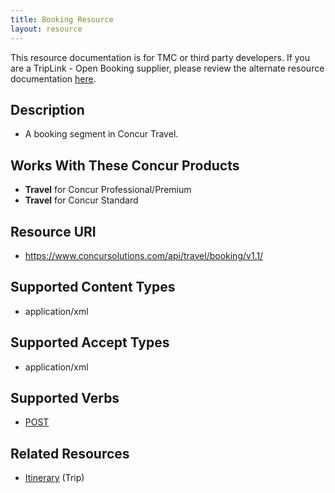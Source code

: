 ```yaml
---
title: Booking Resource 
layout: resource
---
```





This resource documentation is for TMC or third party developers. If you are a TripLink - Open Booking supplier, please review the alternate resource documentation [here][1].


## Description
* A booking segment in Concur Travel.

## Works With These Concur Products
* **Travel** for Concur Professional/Premium
* **Travel** for Concur Standard

## Resource URI
* https://www.concursolutions.com/api/travel/booking/v1.1/

## Supported Content Types
* application/xml

## Supported Accept Types
* application/xml

## Supported Verbs
* [POST][2]

## Related Resources
* [Itinerary][3] (Trip)



[1]: https://developer.concur.com/itinerary-triplink-suppliers/booking-resource-triplink
[2]: https://developer.concur.com/itinerary-tmc-and-third-party-developers/booking-resource/booking-resource-post
[3]: https://developer.concur.com/itinerary-tmc-and-third-party-developers/itinerary-resource
